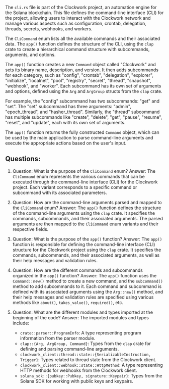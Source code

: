 The `cli.rs` file is part of the Clockwork project, an automation engine for the Solana blockchain. This file defines the command-line interface (CLI) for the project, allowing users to interact with the Clockwork network and manage various aspects such as configuration, crontab, delegation, threads, secrets, webhooks, and workers.

The `CliCommand` enum lists all the available commands and their associated data. The `app()` function defines the structure of the CLI, using the `clap` crate to create a hierarchical command structure with subcommands, arguments, and options.

The `app()` function creates a new `Command` object called "Clockwork" and sets its binary name, description, and version. It then adds subcommands for each category, such as "config", "crontab", "delegation", "explorer", "initialize", "localnet", "pool", "registry", "secret", "thread", "snapshot", "webhook", and "worker". Each subcommand has its own set of arguments and options, defined using the `Arg` and `ArgGroup` structs from the `clap` crate.

For example, the "config" subcommand has two subcommands: "get" and "set". The "set" subcommand has three arguments: "admin", "epoch_thread", and "hasher_thread". Similarly, the "thread" subcommand has multiple subcommands like "create", "delete", "get", "pause", "resume", "reset", and "update", each with its own set of arguments.

The `app()` function returns the fully constructed `Command` object, which can be used by the main application to parse command-line arguments and execute the appropriate actions based on the user's input.

## Questions:

1. Question: What is the purpose of the `CliCommand` enum?
   Answer: The `CliCommand` enum represents the various commands that can be executed through the command-line interface (CLI) for the Clockwork project. Each variant corresponds to a specific command or subcommand with its associated parameters.

2. Question: How are the command-line arguments parsed and mapped to the `CliCommand` enum?
   Answer: The `app()` function defines the structure of the command-line arguments using the `clap` crate. It specifies the commands, subcommands, and their associated arguments. The parsed arguments are then mapped to the `CliCommand` enum variants and their respective fields.

3. Question: What is the purpose of the `app()` function?
   Answer: The `app()` function is responsible for defining the command-line interface (CLI) structure for the Clockwork project using the `clap` crate. It specifies the commands, subcommands, and their associated arguments, as well as their help messages and validation rules.

4. Question: How are the different commands and subcommands organized in the `app()` function?
   Answer: The `app()` function uses the `Command::new()` method to create a new command, and the `subcommand()` method to add subcommands to it. Each command and subcommand is defined with its associated arguments using the `Arg::new()` method, and their help messages and validation rules are specified using various methods like `about()`, `takes_value()`, `required()`, etc.

5. Question: What are the different modules and types imported at the beginning of the code?
   Answer: The imported modules and types include:
   - `crate::parser::ProgramInfo`: A type representing program information from the parser module.
   - `clap::{Arg, ArgGroup, Command}`: Types from the `clap` crate for defining and parsing command-line arguments.
   - `clockwork_client::thread::state::{SerializableInstruction, Trigger}`: Types related to thread state from the Clockwork client.
   - `clockwork_client::webhook::state::HttpMethod`: A type representing HTTP methods for webhooks from the Clockwork client.
   - `solana_sdk::{pubkey::Pubkey, signature::Keypair}`: Types from the Solana SDK for working with public keys and keypairs.
